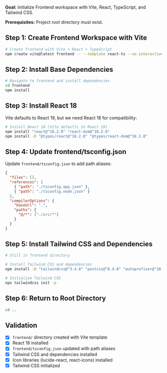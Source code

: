 **Goal:** Initialize Frontend workspace with Vite, React, TypeScript, and Tailwind CSS.

**Prerequisites:** Project root directory must exist.

## Step 1: Create Frontend Workspace with Vite

```bash
# Create frontend with Vite + React + TypeScript
npm create vite@latest frontend -- --template react-ts --no-interactive 
```

## Step 2: Install Base Dependencies

```bash
# Navigate to frontend and install dependencies
cd frontend
npm install
```

## Step 3: Install React 18

Vite defaults to React 19, but we need React 18 for compatibility:

```bash
# Install React 18 (Vite defaults to React 19)
npm install "react@^18.2.0" "react-dom@^18.2.0"
npm install -D "@types/react@^18.2.0" "@types/react-dom@^18.2.0"
```

## Step 4: Update frontend/tsconfig.json

Update `frontend/tsconfig.json` to add path aliases:

```json
{
  "files": [],
  "references": [
    { "path": "./tsconfig.app.json" },
    { "path": "./tsconfig.node.json" }
  ],
  "compilerOptions": {
    "baseUrl": ".",
    "paths": {
      "@/*": ["./src/*"]
    }
  }
}
```

## Step 5: Install Tailwind CSS and Dependencies

```bash
# Still in frontend directory

# Install Tailwind CSS and dependencies
npm install -D "tailwindcss@^3.4.0" "postcss@^8.4.0" "autoprefixer@^10.4.0" "tailwindcss-animate@^1.0.7"  "class-variance-authority@^0.7.0" "clsx@^2.0.0" "tailwind-merge@^2.0.0" lucide-react react-icons

# Initialize Tailwind CSS
npx tailwindcss init -p
```

## Step 6: Return to Root Directory

```bash
cd ..
```

## Validation

- [x] `frontend/` directory created with Vite template
- [x] React 18 installed
- [x] `frontend/tsconfig.json` updated with path aliases
- [x] Tailwind CSS and dependencies installed
- [x] Icon libraries (lucide-react, react-icons) installed
- [x] Tailwind CSS initialized

